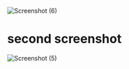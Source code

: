 
![Screenshot (6)](https://github.com/bhargav-13/HTML/assets/120200460/569d109b-f110-42ab-9e75-7a1d3ff12ee3)
# second screenshot
![Screenshot (5)](https://github.com/bhargav-13/HTML/assets/120200460/0b77d9ee-ce49-4cf9-9ae0-e9472f9b01d0)

